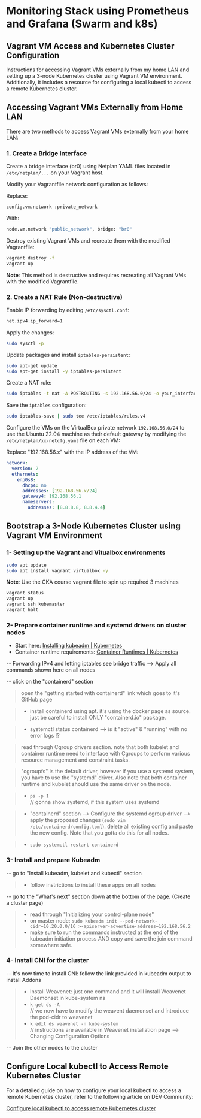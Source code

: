 # Monitoring Stack using Prometheus and Grafana (Swarm and k8s)

## Vagrant VM Access and Kubernetes Cluster Configuration
Instructions for accessing Vagrant VMs externally from my home LAN and setting up a 3-node Kubernetes cluster using Vagrant VM environment. Additionally, it includes a resource for configuring a local kubectl to access a remote Kubernetes cluster.

## Accessing Vagrant VMs Externally from Home LAN
There are two methods to access Vagrant VMs externally from your home LAN:

### 1. Create a Bridge Interface
Create a bridge interface (br0) using Netplan YAML files located in `/etc/netplan/...` on your Vagrant host.

Modify your Vagrantfile network configuration as follows:

Replace:
```sh
config.vm.network :private_network
```
With:
```sh
node.vm.network "public_network", bridge: "br0"
```
Destroy existing Vagrant VMs and recreate them with the modified Vagrantfile:
```sh
vagrant destroy -f
vagrant up
```
**Note**: This method is destructive and requires recreating all Vagrant VMs with the modified Vagrantfile.

### 2. Create a NAT Rule (Non-destructive)
Enable IP forwarding by editing `/etc/sysctl.conf`:
```sh
net.ipv4.ip_forward=1
```
Apply the changes:
```sh
sudo sysctl -p
```
Update packages and install `iptables-persistent`:
```sh
sudo apt-get update
sudo apt-get install -y iptables-persistent
```
Create a NAT rule:
```sh
sudo iptables -t nat -A POSTROUTING -s 192.168.56.0/24 -o your_interface_name -j MASQUERADE
```
Save the `iptables` configuration:
```sh
sudo iptables-save | sudo tee /etc/iptables/rules.v4
```
Configure the VMs on the VirtualBox private network `192.168.56.0/24` to use the Ubuntu 22.04 machine as their default gateway by modifying the `/etc/netplan/xx-netcfg.yaml` file on each VM:

Replace "192.168.56.x" with the IP address of the VM:
```yaml
network:
  version: 2
  ethernets:
    enp0s8:
      dhcp4: no
      addresses: [192.168.56.x/24]
      gateway4: 192.168.56.1
      nameservers:
        addresses: [8.8.8.8, 8.8.4.4]
```

## Bootstrap a 3-Node Kubernetes Cluster using Vagrant VM Environment
### 1- Setting up the Vagrant and Vitualbox environments
```sh
sudo apt update
sudo apt install vagrant virtualbox -y
```
**Note**: Use the CKA course vagrant file to spin up required 3 machines
```sh
vagrant status
vagrant up
vagrant ssh kubemaster
vagrant halt
```
### 2- Prepare container runtime and systemd drivers on cluster nodes
- Start here: [Installing kubeadm | Kubernetes](https://kubernetes.io/docs/setup/production-environment/tools/kubeadm/install-kubeadm/)
- Container runtime requirements: [Container Runtimes | Kubernetes](https://kubernetes.io/docs/setup/production-environment/container-runtimes/)

-- Forwarding IPv4 and letting iptables see bridge traffic  -->  Apply all commands shown here on all nodes

-- click on the "containerd" section
   > open the "getting started with containerd" link which goes to it's GitHub page
   
   > - install containerd using apt. it's using the docker page as source. just be careful to install ONLY "containerd.io" package.
   
   > - systemctl status containerd  --> is it "active" & "running" with no error logs !?
   
   > read through Cgroup drivers section. note that both kubelet and container runtime need to interface with Cgroups to perform various resource management and constraint tasks.
  
   > "cgroupfs" is the default driver, however if you use a systemd system, you have to use the "systemd" driver. Also note that both container runtime and kubelet should use the same driver on the node.
   
   >- `ps -p 1`   
// gonna show systemd, if this system uses systemd 
  
   >- "containerd" section  -->  Configure the systemd cgroup driver  --> apply the proposed changes (`sudo vim /etc/containerd/config.toml`). delete all existing config and paste the new config. Note that you gotta do this for all nodes.
 
   >- `sudo systemctl restart containerd`

### 3- Install and prepare Kubeadm
-- go to "Install kubeadm, kubelet and kubectl" section
>- follow instrictions to install these apps on all nodes

-- go to the "What's next" section down at the bottom of the page. (Create a cluster page)
>- read through "Initializing your control-plane node"
>- on master node: `sudo kubeadm init --pod-network-cidr=10.20.0.0/16 >-apiserver-advertise-address=192.168.56.2`
>- make sure to run the commands instructed at the end of the kubeadm initiation process AND copy and save the join command somewhere safe.

### 4- Install CNI for the cluster
-- It's now time to install CNI: follow the link provided in kubeadm output to install Addons
>- Install Weavenet: just one command and it will install Weavenet Daemonset in kube-system ns
>- `k get ds -A`  
// we now have to modify the weavent daemonset and introduce the pod-cidr to weavenet
>- `k edit ds weavenet -n kube-system`   
// instructions are available in Weavenet installation page  -->  Changing Configuration Options

-- Join the other nodes to the cluster

## Configure Local kubectl to Access Remote Kubernetes Cluster
For a detailed guide on how to configure your local kubectl to access a remote Kubernetes cluster, refer to the following article on DEV Community:

[Configure local kubectl to access remote Kubernetes cluster](https://dev.to/plutov/configure-local-kubectl-to-access-remote-kubernetes-cluster-2h2o)
